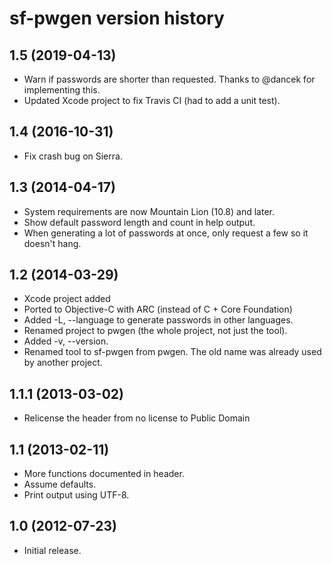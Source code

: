# sf-pwgen version history

## 1.5 (2019-04-13)
 * Warn if passwords are shorter than requested. Thanks to @dancek for implementing this.
 * Updated Xcode project to fix Travis CI (had to add a unit test).

## 1.4 (2016-10-31)
 * Fix crash bug on Sierra.

## 1.3 (2014-04-17)
 * System requirements are now Mountain Lion (10.8) and later.
 * Show default password length and count in help output.
 * When generating a lot of passwords at once, only request a few so it doesn't hang.

## 1.2 (2014-03-29)
 * Xcode project added
 * Ported to Objective-C with ARC (instead of C + Core Foundation)
 * Added -L, --language to generate passwords in other languages.
 * Renamed project to pwgen (the whole project, not just the tool).
 * Added -v, --version.
 * Renamed tool to sf-pwgen from pwgen. The old name was already used by another project.

## 1.1.1 (2013-03-02)
 * Relicense the header from no license to Public Domain

## 1.1 (2013-02-11)

 * More functions documented in header. 
 * Assume defaults.
 * Print output using UTF-8.

## 1.0 (2012-07-23)

 * Initial release.
